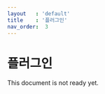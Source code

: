 ```yaml
---
layout   : 'default'
title    : '플러그인'
nav_order:  3
---
```


# 플러그인

This document is not ready yet.
